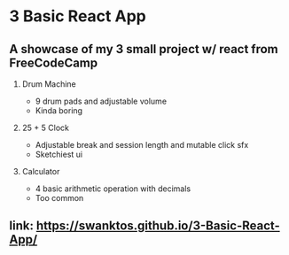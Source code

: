 # 3 Basic React App
## A showcase of my 3 small project w/ react from FreeCodeCamp
1. Drum Machine
   - 9 drum pads and adjustable volume
   - Kinda boring
    
2. 25 + 5 Clock 
   - Adjustable break and session length and mutable click sfx
   - Sketchiest ui
    
3. Calculator
   - 4 basic arithmetic operation with decimals
   - Too common
## link: https://swanktos.github.io/3-Basic-React-App/
